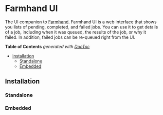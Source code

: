 # Farmhand UI

The UI companion to [Farmhand](https://github.com/b-ryan/farmhand). Farmhand UI
is a web interface that shows you lists of pending, completed, and failed jobs.
You can use it to get details of a job, including when it was queued, the
results of the job, or why it failed. In addition, failed jobs can be re-queued
right from the UI.

<!-- START doctoc generated TOC please keep comment here to allow auto update -->
<!-- DON'T EDIT THIS SECTION, INSTEAD RE-RUN doctoc TO UPDATE -->
**Table of Contents**  *generated with [DocToc](https://github.com/thlorenz/doctoc)*

- [Installation](#installation)
  - [Standalone](#standalone)
  - [Embedded](#embedded)

<!-- END doctoc generated TOC please keep comment here to allow auto update -->

## Installation

### Standalone

### Embedded
